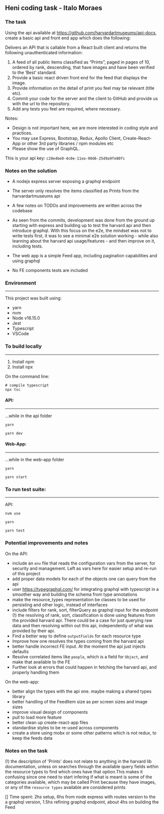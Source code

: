 ## Heni coding task - Italo Moraes
### The task
Using the api available at https://github.com/harvardartmuseums/api-docs,
create a basic api and front end app which does the following:

Delivers an API that is callable from a React built client and returns the following
unauthenticated information:
1. A feed of all public items classified as “Prints”, paged in pages of 10, ordered by rank,
descending, that have images and have been verified to the ‘Best’ standard.
2. Provide a basic react driven front end for the feed that displays the image.
3. Provide information on the detail of print you feel may be relevant (title etc).
4. Commit your code for the server and the client to GitHub and provide us with the url to the
repository.
5. Add any tests you feel are required, where necessary.

Notes:
- Design is not important here, we are more interested in coding style and practices.
- You may use Express, Bootstrap, Redux, Apollo Client, Create-React-App or other 3rd party
libraries / npm modules etc
- Please show the use of GraphQL.

This is your api key: `c28e4be0-4c0e-11ea-90d6-25d9a9fe80fc`


### Notes on the solution

- A nodejs express server exposing a graphql endpoint
- The server only resolves the items classified as Prints from the harvardartmuseums api
- A few notes on TODOs and improvements are written across the codebase
- As seen from the commits, development was done from the ground up starting with express and building up to test the harvard api and then introduce graphql. With this focus on the e2e, the mindset was not to write tests first, it was to see a minimal e2e solution working - while also learning about the harvard api usage/features - and then improve on it, including tests.

- The web app is a simple Feed app, including pagination capabilities and using graphql
- No FE components tests are included

### Environment
---------------

This project was built using:
- yarn
- nvm
- Node v16.15.0
- Jest
- Typescript
- VSCode

### To build locally
--------------------

1. Install npm
2. Install npx

On the command line:
```
# compile typescript
npx tsc
```

#### API:
----
...while in the api folder

```
yarn
```

```
yarn dev
```

#### Web-App:
----
...while in the web-app folder

```
yarn
```

```
yarn start
```

### To run test suite:
--------------------

API:
```
nvm use

yarn

yarn test
```


### Potential improvements and notes

On the API:
- include an `env` file that reads the configuration vars from the server, for security and management. Left as vars here for easier setup and re-run of this project
- add proper data models for each of the objects one can query from the api
- user https://typegraphql.com/ for integrating graphql with typescript in a smoother way and building the schema from type annotations
- make the resource_types representation be classes to be used for persisting and other logic, instead of interfaces
- include filters for rank, sort, filterQuery as graphql input for the endpoint
(!) the resolving of rank, sort, classification is done using features from the provided harvard api. There could be a case for just querying raw data and then resolving within out this api, independently of what was provided by their api.
- Find a better way to define `outputFields` for each resource type
- Improve how one resolves the types coming from the harvard api
- better handle incorrect FE input. At the moment the api just injects defaults
- Resolve correlated items like `people`, which is a field for `Object`, and make that available to the FE
- Further look at errors that could happen in fetching the harvard api, and properly handling them

On the web-app:
- better align the types with the api one. maybe making a shared types library
- better handling of the FeedItem size as per screen sizes and image sizes
- improve visual design of components
- pull to load more feature
- better clean up create-react-app files
- standardise styles to be re-used across components
- create a store using mobx or some other patterns which is not redux, to keep the feeds data

### Notes on the task


(!) the description of 'Prints' does not relate to anything in the harvard lib documentation, unless on searches through the available query fields within the resource types to find which ones have that option.This makes it confusing since one need to start infering if what is meant is some of the categories available, which may be called Print because they have images, or any of the `resource types` available are considered prints

[] Time spent: 2hs setup, 6hs from node express with routes version to the a graphql version, 1.5hs refining graphql endpoint, about 4hs on building the Feed
